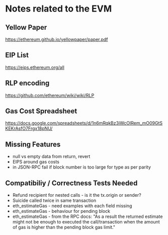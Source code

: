 # Notes related to the EVM

## Yellow Paper
https://ethereum.github.io/yellowpaper/paper.pdf

## EIP List
https://eips.ethereum.org/all

## RLP encoding
https://github.com/ethereum/wiki/wiki/RLP

## Gas Cost Spreadsheet
https://docs.google.com/spreadsheets/d/1n6mRqkBz3iWcOlRem_mO09GtSKEKrAsfO7Frgx18pNU/

## Missing Features

* null vs empty data from return, revert
* EIPS around gas costs
* in JSON-RPC fail if block number is too large for type as per parity

## Compatibiliy / Correctness Tests Needed

* Refund recipient for nested calls - is it the tx.origin or sender?
* Suicide called twice in same transaction 
* eth_estimateGas - need examples with each field missing
* eth_estimateGas - behaviour for pending block
* eth_estimateGas - from the RPC docs: "As a result the returned estimate might not be enough to executed the call/transaction when the amount of gas is higher than the pending block gas limit."

